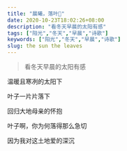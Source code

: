 ```yaml
---
title: "晨曦，落叶🍂"
date: 2020-10-23T18:02:26+08:00
description: "看冬天早晨的太阳有感"
tags: ["阳光","冬天","早晨","诗歌"]
keywords: ["阳光","冬天","早晨","诗歌"]
slug: the sun the leaves
---
```


> 看冬天早晨的太阳有感

温暖且寒冽的太阳下

叶子一片片落下

回归大地母亲的怀抱

叶子啊，你为何落得那么急切

因为我对这土地爱的深沉
